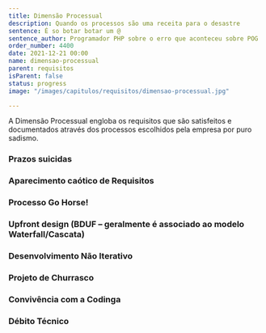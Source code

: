 ```yaml
---
title: Dimensão Processual
description: Quando os processos são uma receita para o desastre
sentence: É so botar botar um @
sentence_author: Programador PHP sobre o erro que aconteceu sobre POG
order_number: 4400
date: 2021-12-21 00:00
name: dimensao-processual
parent: requisitos
isParent: false
status: progress
image: "/images/capitulos/requisitos/dimensao-processual.jpg"

---
```


A Dimensão Processual engloba os requisitos que são satisfeitos e documentados através dos processos escolhidos pela empresa por puro sadismo.

### Prazos suicidas

### Aparecimento caótico de Requisitos

### Processo Go Horse!

### Upfront design (BDUF – geralmente é associado ao modelo Waterfall/Cascata)

### Desenvolvimento Não Iterativo

### Projeto de Churrasco

### Convivência com a Codinga

<!-- Na comunicação verbal catinga + codigo = codinga -->

### Débito Técnico

<!-- * Débito técnico como medida de POG
  Imprudente intencional: “Sabemos do problemas mas não vamos resolver!”
Imprudente não intencional: “Trabalhar com uma nova linguagem de programação”
Consciente intencional: “Temos um prazo X, precisamos entregar com esse problemas, depois corrigimos”
Consciente não intencional: “Agora que entregamos o projeto sabemos como deveríamos ter feito.”

* É inevitável, ela sempre vai existir
* Se não for pago, o débito tende a aumentar com o tempo
* É “subjetivo” -->
